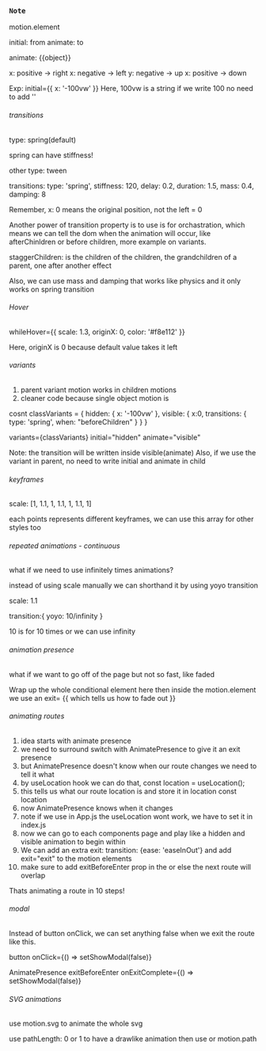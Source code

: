 ### `Note`

motion.element

initial: from
animate: to

animate: {{object}}

x: positive -> right
x: negative -> left
y: negative -> up
x: positive -> down

Exp: 
initial={{ x: '-100vw' }}
Here, 100vw is a string
if we write 100 no need to add ''

###### transitions

type: spring(default)

spring can have stiffness!

other type: tween

transitions: type: 'spring', stiffness: 120, delay: 0.2, duration: 1.5, mass: 0.4, damping: 8

Remember, x: 0 means the original position, not the left = 0

Another power of transition property is to use is for orchastration, which means we can tell the dom when the animation will occur, like afterChinldren or before children, more example on variants.

staggerChildren: is the children of the children, the grandchildren of a parent, one after another effect

Also, we can use mass and damping that works like physics and it only works on spring transition

###### Hover

whileHover={{ scale: 1.3, originX: 0, color: '#f8e112' }}

Here, originX is 0 because default value takes it left


###### variants

1. parent variant motion works in children motions
2. cleaner code because single object motion is

cosnt classVariants = {
    hidden: {
        x: '-100vw'
    },
    visible: {
        x:0,
        transitions: {
            type: 'spring',
            when: "beforeChildren"
        }
    }
}

variants={classVariants} initial="hidden" animate="visible"

Note: the transition will be written inside visible(animate)
Also, if we use the variant in parent, no need to write initial and animate in child


###### keyframes

scale: [1, 1.1, 1, 1.1, 1, 1.1, 1]

each points represents different keyframes, we can use this array for other styles too


###### repeated animations - continuous

what if we need to use infinitely times animations?

instead of using scale manually we can shorthand it by using yoyo transition

scale: 1.1

transition:{
    yoyo: 10/infinity
}

10 is for 10 times or we can use infinity


###### animation presence

what if we want to go off of the page but not so fast, like faded

<AnimatePresence>Wrap up the whole conditional element here</AnimatePresence>
then inside the motion.element we use an exit= {{ which tells us how to fade out }}


###### animating routes

1. idea starts with animate presence
2. we need to surround switch with AnimatePresence to give it an exit presence
3. but AnimatePresence doesn't know when our route changes we need to tell it what
4. by useLocation hook we can do that, const location = useLocation();
5. this tells us what our route location is and store it in location const location
6. <Switch location={location} key={location.key}></switch> now AnimatePresence knows when it changes
7. note if we use <Router> in App.js the useLocation wont work, we have to set <Router> it in index.js
8. now we can go to each components page and play like a hidden and visible animation to begin within
9. We can add an extra exit: transition: {ease: 'easeInOut'} and add exit="exit" to the motion elements
10. make sure to add exitBeforeEnter prop in the <AnimatePresence exitBeforeEnter> or else the next route will overlap

Thats animating a route in 10 steps!


###### modal
Instead of button onClick, we can set anything false when we exit the route like this.

button onClick={() => setShowModal(false)}

AnimatePresence exitBeforeEnter onExitComplete={() => setShowModal(false)}



###### SVG animations

use motion.svg to animate the whole svg

use pathLength: 0 or 1 to have a drawlike animation then use or motion.path